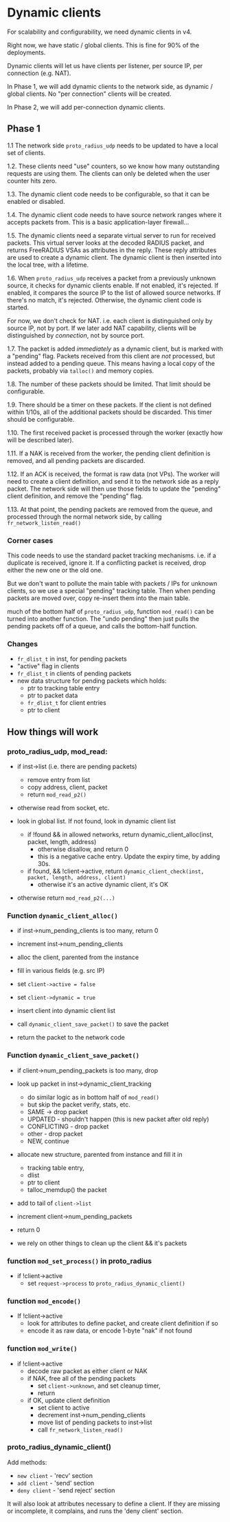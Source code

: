 #  Dynamic clients

For scalability and configurability, we need dynamic clients in v4.

Right now, we have static / global clients.  This is fine for 90% of the deployments.

Dynamic clients will let us have clients per listener, per source IP,
per connection (e.g. NAT).

In Phase 1, we will add dynamic clients to the network side, as
dynamic / global clients.  No "per connection" clients will be
created.

In Phase 2, we will add per-connection dynamic clients.

## Phase 1

1.1 The network side `proto_radius_udp` needs to be updated to have a
local set of clients.

1.2. These clients need "use" counters, so we know how many outstanding
requests are using them.  The clients can only be deleted when the
user counter hits zero.

1.3. The dynamic client code needs to be configurable, so that it can be
enabled or disabled.

1.4. The dynamic client code needs to have source network ranges where it
accepts packets from.  This is a basic application-layer firewall...

1.5. The dynamic clients need a separate virtual server to run for received
packets.  This virtual server looks at the decoded RADIUS packet, and
returns FreeRADIUS VSAs as attributes in the reply.  These reply
attributes are used to create a dynamic client.  The dynamic client is
then inserted into the local tree, with a lifetime.

1.6. When `proto_radius_udp` receives a packet from a previously unknown
source, it checks for dynamic clients enable.  If not enabled, it's
rejected.  If enabled, it compares the source IP to the list of
allowed source networks.  If there's no match, it's rejected.
Otherwise, the dynamic client code is started.

For now, we don't check for NAT.  i.e. each client is distinguished
only by source IP, not by port.  If we later add NAT capability,
clients will be distinguished by *connection*, not by source port.

1.7. The packet is added *immediately* as a dynamic client, but is marked
with a "pending" flag.  Packets received from this client are *not*
processed, but instead added to a pending queue.  This means having a
local copy of the packets, probably via `talloc()` and memory copies.

1.8. The number of these packets should be limited.  That limit should be
configurable.

1.9. There should be a timer on these packets.  If the client is not
defined within 1/10s, all of the additional packets should be discarded.  This
timer should be configurable.

1.10. The first received packet is processed through the worker (exactly how
will be described later).

1.11. If a NAK is received from the worker, the pending client definition is
removed, and all pending packets are discarded.

1.12. If an ACK is received, the format is raw data (not VPs).  The worker
will need to create a client definition, and send it to the network
side as a reply packet.  The network side will then use those fields
to update the "pending" client definition, and remove the "pending"
flag.

1.13. At that point, the pending packets are removed from the queue, and
processed through the normal network side, by calling `fr_network_listen_read()`

### Corner cases

This code needs to use the standard packet tracking mechanisms.
i.e. if a duplicate is received, ignore it.  If a conflicting packet
is received, drop either the new one or the old one.

But we don't want to pollute the main table with packets / IPs for
unknown clients, so we use a special "pending" tracking table.  Then
when pending packets are moved over, copy re-insert them into the main
table.

much of the bottom half of `proto_radius_udp`, function `mod_read()`
can be turned into another function.  The "undo pending" then just
pulls the pending packets off of a queue, and calls the bottom-half
function.

### Changes

* `fr_dlist_t` in inst, for pending packets
* "active" flag in clients
* `fr_dlist_t` in clients of pending packets
* new data structure for pending packets which holds:
  * ptr to tracking table entry
  * ptr to packet data
  * `fr_dlist_t` for client entries
  * ptr to client

## How things will work

### proto_radius_udp, mod_read:

* if inst->list (i.e. there are pending packets)
  * remove entry from list
  * copy address, client, packet
  * return `mod_read_p2()`

* otherwise read from socket, etc.

* look in global list.  If not found, look in dynamic client list
  * if !found && in allowed networks, return dynamic_client_alloc(inst, packet, length, address)
    * otherwise disallow, and return 0
    * this is a negative cache entry.  Update the expiry time, by adding 30s.
  * if found, && !client->active, return `dynamic_client_check(inst, packet, length, address, client)`
    * otherwise it's an active dynamic client, it's OK

* otherwise return `mod_read_p2(...)`

### Function `dynamic_client_alloc()`

* if inst->num_pending_clients is too many, return 0

* increment inst->num_pending_clients

* alloc the client, parented from the instance
* fill in various fields (e.g. src IP)
* set `client->active = false`
* set `client->dynamic = true`
* insert client into dynamic client list
* call `dynamic_client_save_packet()` to save the packet
* return the packet to the network code

### Function `dynamic_client_save_packet()`

* if client->num_pending_packets is too many, drop
* look up packet in inst->dynamic_client_tracking
  * do similar logic as in bottom half of `mod_read()`
  * but skip the packet verify, stats, etc.
  * SAME -> drop packet
  * UPDATED - shouldn't happen (this is new packet after old reply)
  * CONFLICTING - drop packet
  * other - drop packet
  * NEW, continue

* allocate new structure, parented from instance and fill it in
  * tracking table entry,
  * dlist
  * ptr to client
  * talloc_memdup() the packet

 * add to tail of `client->list`

* increment client->num_pending_packets

* return 0
 * we rely on other things to clean up the client && it's packets

### function `mod_set_process()` in proto_radius

* if !client->active
  * set `request->process` to `proto_radius_dynamic_client()`

### function `mod_encode()`

* If !client->active
  * look for attributes to define packet, and create client definition if so
  * encode it as raw data, or encode 1-byte "nak" if not found

### function `mod_write()`

* if !client->active
  * decode raw packet as either client or NAK
  * if NAK, free all of the pending packets
    * set `client->unknown`, and set cleanup timer,
    * return
  * if OK, update client definition
    * set client to active
    * decrement inst->num_pending_clients
    * move list of pending packets to inst->list
    * call `fr_network_listen_read()`

### proto_radius_dynamic_client()

Add methods:

* `new client` - 'recv' section
* `add client`  - 'send' section
* `deny client` - 'send reject' section

It will also look at attributes necessary to define a client.  If they are missing or incomplete, it complains, and runs the 'deny client' section.